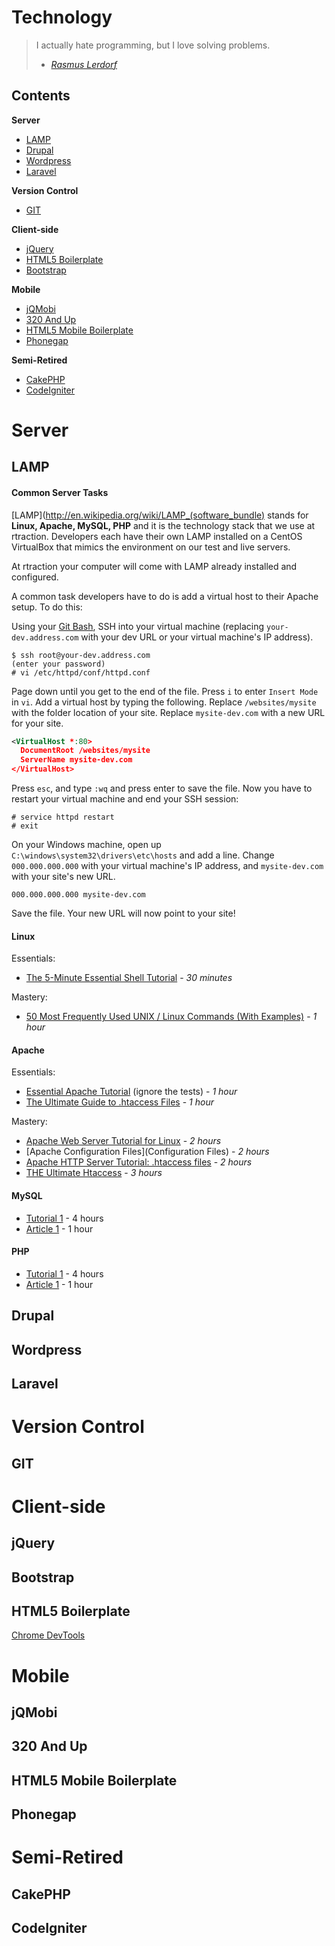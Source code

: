 Technology
==========

> I actually hate programming, but I love solving problems.
> - *[Rasmus Lerdorf](https://en.wikipedia.org/wiki/Rasmus_Lerdorf)*

Contents
--------

**Server**
* [LAMP](#lamp)
* [Drupal](#drupal)
* [Wordpress](#wordpress)
* [Laravel](#laravel)

**Version Control**
* [GIT](#git)

**Client-side**
* [jQuery](#jquery)
* [HTML5 Boilerplate](#html5boilerplate)
* [Bootstrap](#bootstrap)

**Mobile**
* [jQMobi](#jqmobi)
* [320 And Up](#320andup)
* [HTML5 Mobile Boilerplate](#html5mobile)
* [Phonegap](#phonegap)

**Semi-Retired**
* [CakePHP](#cakephp)
* [CodeIgniter](#codeigniter)



Server
======

<a id="lamp"></a>LAMP
-----------------------------

#### Common Server Tasks

[LAMP](http://en.wikipedia.org/wiki/LAMP_(software_bundle) stands for **Linux, Apache, MySQL, PHP** and it is the technology stack that we use at rtraction. Developers each have their own LAMP installed on a CentOS VirtualBox that mimics the environment on our test and live servers.

At rtraction your computer will come with LAMP already installed and configured.

A common task developers have to do is add a virtual host to their Apache setup. To do this:

Using your [Git Bash](#git), SSH into your virtual machine (replacing `your-dev.address.com` with your dev URL or your  virtual machine's IP address).
```cli
$ ssh root@your-dev.address.com
(enter your password)
# vi /etc/httpd/conf/httpd.conf
```

Page down until you get to the end of the file. Press `i` to enter `Insert Mode` in `vi`. Add a virtual host by typing the following. Replace `/websites/mysite` with the folder location of your site. Replace `mysite-dev.com` with a new URL for your site.
```xml
<VirtualHost *:80>
  DocumentRoot /websites/mysite
  ServerName mysite-dev.com
</VirtualHost>
```

Press `esc`, and type `:wq` and press enter to save the file. Now you have to restart your virtual machine and end your SSH session:
```cli
# service httpd restart
# exit
```

On your Windows machine, open up `C:\windows\system32\drivers\etc\hosts` and add a line. Change `000.000.000.000` with your virtual machine's IP address, and `mysite-dev.com` with your site's new URL.
```
000.000.000.000 mysite-dev.com
```

Save the file. Your new URL will now point to your site!


#### Linux

Essentials:
* [The 5-Minute Essential Shell Tutorial](http://community.linuxmint.com/tutorial/view/100) - *30 minutes*

Mastery:
* [50 Most Frequently Used UNIX / Linux Commands (With Examples)](http://www.thegeekstuff.com/2010/11/50-linux-commands/) - *1 hour*

#### Apache

Essentials:
* [Essential Apache Tutorial](http://linuxzoo.net/page/tut_eapache.html) (ignore the tests) - *1 hour*
* [The Ultimate Guide to .htaccess Files](http://net.tutsplus.com/tutorials/other/the-ultimate-guide-to-htaccess-files/) - *1 hour*

Mastery:
* [Apache Web Server Tutorial for Linux](http://www.xenocafe.com/tutorials/linux/centos/apache_web_server/index.php) - *2 hours*
* [Apache Configuration Files](Configuration Files) - *2 hours*
* [Apache HTTP Server Tutorial: .htaccess files](http://httpd.apache.org/docs/current/howto/htaccess.html) - *2 hours*
* [THE Ultimate Htaccess](http://www.askapache.com/htaccess/htaccess.html) - *3 hours*

#### MySQL
* [Tutorial 1]() - 4 hours
* [Article 1]() - 1 hour

#### PHP
* [Tutorial 1]() - 4 hours
* [Article 1]() - 1 hour


<a id="drupal"></a>Drupal
-----------------------------

<a id="wordpress"></a>Wordpress
-----------------------------

<a id="laravel"></a>Laravel
-----------------------------



Version Control
===============

<a id="git"></a>GIT
-------------------



Client-side
===========

<a id="jquery"></a>jQuery
-----------------------------

<a id="bootstrap"></a>Bootstrap
-----------------------------

<a id="html5boilerplate"></a>HTML5 Boilerplate
-----------------------------
[Chrome DevTools](http://discover-devtools.codeschool.com/)



Mobile
======

<a id="jqmobi"></a>jQMobi
-----------------------------

<a id="320andup"></a>320 And Up
-----------------------------

<a id="html5mobile"></a>HTML5 Mobile Boilerplate
-----------------------------

<a id="phonegap"></a>Phonegap
-----------------------------

Semi-Retired
===============

<a id="cakephp"></a>CakePHP
---------------------------

<a id="codeigniter"></a>CodeIgniter
-----------------------------



